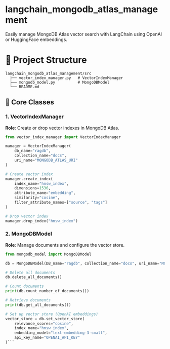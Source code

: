 # langchain_mongodb_atlas_management
Easily manage MongoDB Atlas vector search with LangChain using OpenAI or HuggingFace embeddings.


# 🧰 Project Structure
```
langchain_mongodb_atlas_management/src
  ├── vector_index_manager.py   # VectorIndexManager
  ├── mongodb_model.py          # MongoDBModel
  └── README.md
```
  
## 🧩 Core Classes

### 1. VectorIndexManager
**Role**: Create or drop vector indexes in MongoDB Atlas.

```python
from vector_index_manager import VectorIndexManager

manager = VectorIndexManager(
    db_name="ragdb",
    collection_name="docs",
    uri_name="MONGODB_ATLAS_URI"
)

# Create vector index
manager.create_index(
    index_name="hnsw_index",
    dimensions=1536,
    attribute_name="embedding",
    similarity="cosine",
    filter_attribute_names=["source", "tags"]
)

# Drop vector index
manager.drop_index("hnsw_index")
```

### 2. MongoDBModel
**Role**: Manage documents and configure the vector store.

```python
from mongodb_model import MongoDBModel

db = MongoDBModel(DB_name="ragdb", collection_name="docs", uri_name="MONGODB_ATLAS_URI")

# Delete all documents
db.delete_all_documents()

# Count documents
print(db.count_number_of_documents())

# Retrieve documents
print(db.get_all_documents())

# Set up vector store (OpenAI embeddings)
vector_store = db.set_vector_store(
    relevance_scores="cosine",
    index_name="hnsw_index",
    embedding_model="text-embedding-3-small",
    api_key_name="OPENAI_API_KEY"
)```
